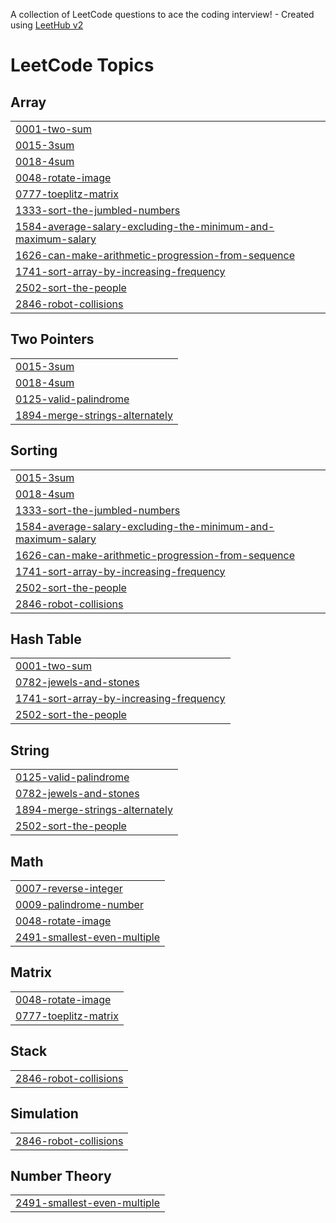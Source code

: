 A collection of LeetCode questions to ace the coding interview! - Created using [LeetHub v2](https://github.com/arunbhardwaj/LeetHub-2.0)
<!---LeetCode Topics Start-->
# LeetCode Topics
## Array
|  |
| ------- |
| [0001-two-sum](https://github.com/withsammi/Leetcode/tree/master/0001-two-sum) |
| [0015-3sum](https://github.com/withsammi/Leetcode/tree/master/0015-3sum) |
| [0018-4sum](https://github.com/withsammi/Leetcode/tree/master/0018-4sum) |
| [0048-rotate-image](https://github.com/withsammi/Leetcode/tree/master/0048-rotate-image) |
| [0777-toeplitz-matrix](https://github.com/withsammi/Leetcode/tree/master/0777-toeplitz-matrix) |
| [1333-sort-the-jumbled-numbers](https://github.com/withsammi/Leetcode/tree/master/1333-sort-the-jumbled-numbers) |
| [1584-average-salary-excluding-the-minimum-and-maximum-salary](https://github.com/withsammi/Leetcode/tree/master/1584-average-salary-excluding-the-minimum-and-maximum-salary) |
| [1626-can-make-arithmetic-progression-from-sequence](https://github.com/withsammi/Leetcode/tree/master/1626-can-make-arithmetic-progression-from-sequence) |
| [1741-sort-array-by-increasing-frequency](https://github.com/withsammi/Leetcode/tree/master/1741-sort-array-by-increasing-frequency) |
| [2502-sort-the-people](https://github.com/withsammi/Leetcode/tree/master/2502-sort-the-people) |
| [2846-robot-collisions](https://github.com/withsammi/Leetcode/tree/master/2846-robot-collisions) |
## Two Pointers
|  |
| ------- |
| [0015-3sum](https://github.com/withsammi/Leetcode/tree/master/0015-3sum) |
| [0018-4sum](https://github.com/withsammi/Leetcode/tree/master/0018-4sum) |
| [0125-valid-palindrome](https://github.com/withsammi/Leetcode/tree/master/0125-valid-palindrome) |
| [1894-merge-strings-alternately](https://github.com/withsammi/Leetcode/tree/master/1894-merge-strings-alternately) |
## Sorting
|  |
| ------- |
| [0015-3sum](https://github.com/withsammi/Leetcode/tree/master/0015-3sum) |
| [0018-4sum](https://github.com/withsammi/Leetcode/tree/master/0018-4sum) |
| [1333-sort-the-jumbled-numbers](https://github.com/withsammi/Leetcode/tree/master/1333-sort-the-jumbled-numbers) |
| [1584-average-salary-excluding-the-minimum-and-maximum-salary](https://github.com/withsammi/Leetcode/tree/master/1584-average-salary-excluding-the-minimum-and-maximum-salary) |
| [1626-can-make-arithmetic-progression-from-sequence](https://github.com/withsammi/Leetcode/tree/master/1626-can-make-arithmetic-progression-from-sequence) |
| [1741-sort-array-by-increasing-frequency](https://github.com/withsammi/Leetcode/tree/master/1741-sort-array-by-increasing-frequency) |
| [2502-sort-the-people](https://github.com/withsammi/Leetcode/tree/master/2502-sort-the-people) |
| [2846-robot-collisions](https://github.com/withsammi/Leetcode/tree/master/2846-robot-collisions) |
## Hash Table
|  |
| ------- |
| [0001-two-sum](https://github.com/withsammi/Leetcode/tree/master/0001-two-sum) |
| [0782-jewels-and-stones](https://github.com/withsammi/Leetcode/tree/master/0782-jewels-and-stones) |
| [1741-sort-array-by-increasing-frequency](https://github.com/withsammi/Leetcode/tree/master/1741-sort-array-by-increasing-frequency) |
| [2502-sort-the-people](https://github.com/withsammi/Leetcode/tree/master/2502-sort-the-people) |
## String
|  |
| ------- |
| [0125-valid-palindrome](https://github.com/withsammi/Leetcode/tree/master/0125-valid-palindrome) |
| [0782-jewels-and-stones](https://github.com/withsammi/Leetcode/tree/master/0782-jewels-and-stones) |
| [1894-merge-strings-alternately](https://github.com/withsammi/Leetcode/tree/master/1894-merge-strings-alternately) |
| [2502-sort-the-people](https://github.com/withsammi/Leetcode/tree/master/2502-sort-the-people) |
## Math
|  |
| ------- |
| [0007-reverse-integer](https://github.com/withsammi/Leetcode/tree/master/0007-reverse-integer) |
| [0009-palindrome-number](https://github.com/withsammi/Leetcode/tree/master/0009-palindrome-number) |
| [0048-rotate-image](https://github.com/withsammi/Leetcode/tree/master/0048-rotate-image) |
| [2491-smallest-even-multiple](https://github.com/withsammi/Leetcode/tree/master/2491-smallest-even-multiple) |
## Matrix
|  |
| ------- |
| [0048-rotate-image](https://github.com/withsammi/Leetcode/tree/master/0048-rotate-image) |
| [0777-toeplitz-matrix](https://github.com/withsammi/Leetcode/tree/master/0777-toeplitz-matrix) |
## Stack
|  |
| ------- |
| [2846-robot-collisions](https://github.com/withsammi/Leetcode/tree/master/2846-robot-collisions) |
## Simulation
|  |
| ------- |
| [2846-robot-collisions](https://github.com/withsammi/Leetcode/tree/master/2846-robot-collisions) |
## Number Theory
|  |
| ------- |
| [2491-smallest-even-multiple](https://github.com/withsammi/Leetcode/tree/master/2491-smallest-even-multiple) |
<!---LeetCode Topics End-->